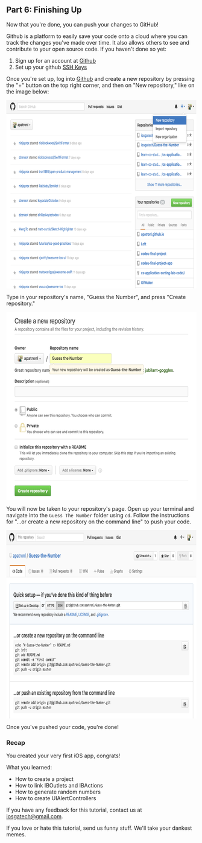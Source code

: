 ## Part 6: Finishing Up

Now that you're done, you can push your changes to GitHub!

Github is a platform to easily save your code onto a cloud where you can track the changes you've made over time. It also allows others to see and contribute to your open source code. If you haven't done so yet:

1. Sign up for an account at [Github](https://www.github.com)
2. Set up your github [SSH Keys](https://help.github.com/articles/generating-ssh-keys/)

Once you're set up, log into [Github](https://www.github.com) and create a new repository by pressing the "+" button on the top right corner, and then on "New repository," like on the image below:

<p align="center"> <img src="/images/newRepo.png" height="500" align="center"> </p>

Type in your repository's name, "Guess the Number", and press "Create repository."

<p align="center"> <img src="/images/repoName.png" height="500" align="center"> </p>

You will now be taken to your repository's page. Open up your terminal and navigate into the `Guess The Number` folder using `cd`. Follow the instructions for "...or create a new repository on the command line" to push your code.

<p align="center"> <img src="/images/pushCode.png" height="500" align="center"> </p>

Once you've pushed your code, you're done!

### Recap
You created your very first iOS app, congrats!

What you learned:
- How to create a project
- How to link IBOutlets and IBActions
- How to generate random numbers
- How to create UIAlertControllers

If you have any feedback for this tutorial, contact us at iosgatech@gmail.com.

If you love or hate this tutorial, send us funny stuff. We'll take your dankest memes.

